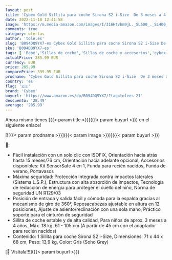 ```yaml
---
layout: post
title: 'Cybex Gold Sillita para coche Sirona S2 i-Size  De 3 meses a 4 años aprox  Máx. 18 kg  Compatible con SensorSafe  Gris  Soho Grey '
date: 2022-11-18 12:41:58
image: 'https://m.media-amazon.com/images/I/316Htvbm9jL._SL500_._SL400_.jpg'
comments: true
category: ofertas
author: 'tole.es'
slug: 'B094DQ9YX7-es Cybex Gold Sillita para coche Sirona S2 i-Size De 3 meses...'
sku: 'B094DQ9YX7-es'
tags: [ 'Bebé','Sillas de coche','Sillas de coche y accesorios','cybex','🇪🇸', ]
actualPrice: 285.99 EUR
currency: EUR
price: 285.99
comparePrice: 399.95 EUR
prodname: 'Cybex Gold Sillita para coche Sirona S2 i-Size  De 3 meses a 4 años aprox  Máx. 18 kg  Compatible con SensorSafe  Gris  Soho Grey '
country: 'es'
flag: '🇪🇸'
brand: 'Cybex'
buyurl: 'https://www.amazon.es/dp/B094DQ9YX7/?tag=tolees-21'
descuento: '28.49'
average: '285.99'
---
```


Ahora mismo tienes [{{< param title >}}]({{< param buyurl >}}) en el siguiente enlace!

[![{{< param prodname >}}]({{< param image >}})]({{< param buyurl >}})

🔎:

- Fácil instalación con un solo clic con ISOFIX, Orientación hacia atrás hasta 15 meses/76 cm, Orientación hacia adelante opcional, Accesorios disponibles: Kit SensorSafe 4 en 1, Funda para recién nacidos, Funda de verano, Portavasos
- Máxima seguridad: Protección integrada contra impactos laterales (Sistema L.S.P.), Estructura con alta absorción de impactos, Tecnología de reducción de energía para proteger el cuello del niño, Norma de seguridad UN R129/03
- Posición de entrada y salida fácil y cómoda para la espalda gracias al mecanismo de giro de 360°, Reposacabezas ajustable en altura en 12 posiciones, Ajuste de asiento/reclinación con una sola mano, Práctico soporte para el cinturón de seguridad
- Sillita de coche estable y de alta calidad, Para niños de aprox. 3 meses a 4 años, Máx. 18 kg, 61 - 105 cm (A partir de 45 cm con el adaptador para recién nacidos)
- Contenido: 1 Sillita para coche Sirona S2 i-Size, Dimensiones: 71 x 44 x 68 cm, Peso: 13,9 kg, Color: Gris (Soho Grey)

[🛒 Visítala!!!]({{< param buyurl >}})
